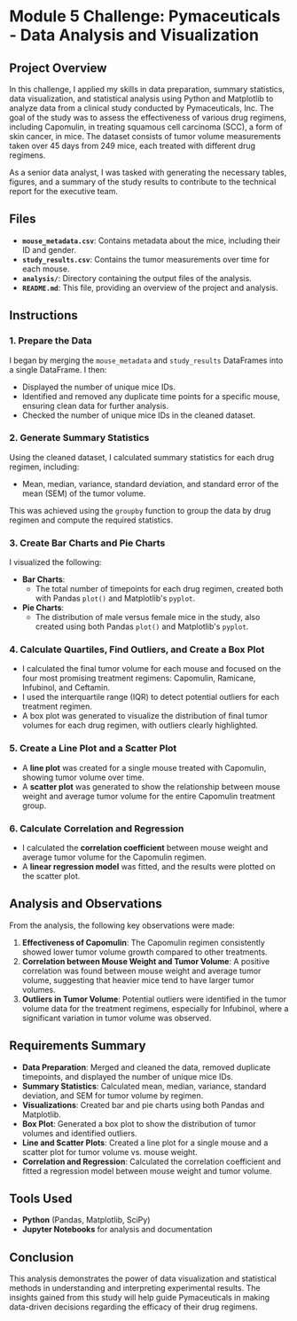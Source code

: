 # Module 5 Challenge: Pymaceuticals - Data Analysis and Visualization

## Project Overview

In this challenge, I applied my skills in data preparation, summary statistics, data visualization, and statistical analysis using Python and Matplotlib to analyze data from a clinical study conducted by Pymaceuticals, Inc. The goal of the study was to assess the effectiveness of various drug regimens, including Capomulin, in treating squamous cell carcinoma (SCC), a form of skin cancer, in mice. The dataset consists of tumor volume measurements taken over 45 days from 249 mice, each treated with different drug regimens.

As a senior data analyst, I was tasked with generating the necessary tables, figures, and a summary of the study results to contribute to the technical report for the executive team.

## Files

- **`mouse_metadata.csv`**: Contains metadata about the mice, including their ID and gender.
- **`study_results.csv`**: Contains the tumor measurements over time for each mouse.
- **`analysis/`**: Directory containing the output files of the analysis.
- **`README.md`**: This file, providing an overview of the project and analysis.

## Instructions

### 1. Prepare the Data
I began by merging the `mouse_metadata` and `study_results` DataFrames into a single DataFrame. I then:
- Displayed the number of unique mice IDs.
- Identified and removed any duplicate time points for a specific mouse, ensuring clean data for further analysis.
- Checked the number of unique mice IDs in the cleaned dataset.

### 2. Generate Summary Statistics
Using the cleaned dataset, I calculated summary statistics for each drug regimen, including:
- Mean, median, variance, standard deviation, and standard error of the mean (SEM) of the tumor volume.

This was achieved using the `groupby` function to group the data by drug regimen and compute the required statistics.

### 3. Create Bar Charts and Pie Charts
I visualized the following:
- **Bar Charts**: 
  - The total number of timepoints for each drug regimen, created both with Pandas `plot()` and Matplotlib's `pyplot`.
- **Pie Charts**:
  - The distribution of male versus female mice in the study, also created using both Pandas `plot()` and Matplotlib's `pyplot`.

### 4. Calculate Quartiles, Find Outliers, and Create a Box Plot
- I calculated the final tumor volume for each mouse and focused on the four most promising treatment regimens: Capomulin, Ramicane, Infubinol, and Ceftamin.
- I used the interquartile range (IQR) to detect potential outliers for each treatment regimen.
- A box plot was generated to visualize the distribution of final tumor volumes for each drug regimen, with outliers clearly highlighted.

### 5. Create a Line Plot and a Scatter Plot
- A **line plot** was created for a single mouse treated with Capomulin, showing tumor volume over time.
- A **scatter plot** was generated to show the relationship between mouse weight and average tumor volume for the entire Capomulin treatment group.

### 6. Calculate Correlation and Regression
- I calculated the **correlation coefficient** between mouse weight and average tumor volume for the Capomulin regimen.
- A **linear regression model** was fitted, and the results were plotted on the scatter plot.

## Analysis and Observations

From the analysis, the following key observations were made:
1. **Effectiveness of Capomulin**: The Capomulin regimen consistently showed lower tumor volume growth compared to other treatments.
2. **Correlation between Mouse Weight and Tumor Volume**: A positive correlation was found between mouse weight and average tumor volume, suggesting that heavier mice tend to have larger tumor volumes.
3. **Outliers in Tumor Volume**: Potential outliers were identified in the tumor volume data for the treatment regimens, especially for Infubinol, where a significant variation in tumor volume was observed.

## Requirements Summary

- **Data Preparation**: Merged and cleaned the data, removed duplicate timepoints, and displayed the number of unique mice IDs.
- **Summary Statistics**: Calculated mean, median, variance, standard deviation, and SEM for tumor volume by regimen.
- **Visualizations**: Created bar and pie charts using both Pandas and Matplotlib.
- **Box Plot**: Generated a box plot to show the distribution of tumor volumes and identified outliers.
- **Line and Scatter Plots**: Created a line plot for a single mouse and a scatter plot for tumor volume vs. mouse weight.
- **Correlation and Regression**: Calculated the correlation coefficient and fitted a regression model between mouse weight and tumor volume.

## Tools Used
- **Python** (Pandas, Matplotlib, SciPy)
- **Jupyter Notebooks** for analysis and documentation

## Conclusion

This analysis demonstrates the power of data visualization and statistical methods in understanding and interpreting experimental results. The insights gained from this study will help guide Pymaceuticals in making data-driven decisions regarding the efficacy of their drug regimens.


